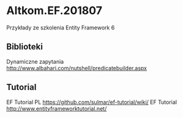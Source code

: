 # Altkom.EF.201807
Przykłady ze szkolenia Entity Framework 6


## Biblioteki
Dynamiczne zapytania http://www.albahari.com/nutshell/predicatebuilder.aspx

## Tutorial
EF Tutorial PL https://github.com/sulmar/ef-tutorial/wiki/
EF Tutorial http://www.entityframeworktutorial.net/
